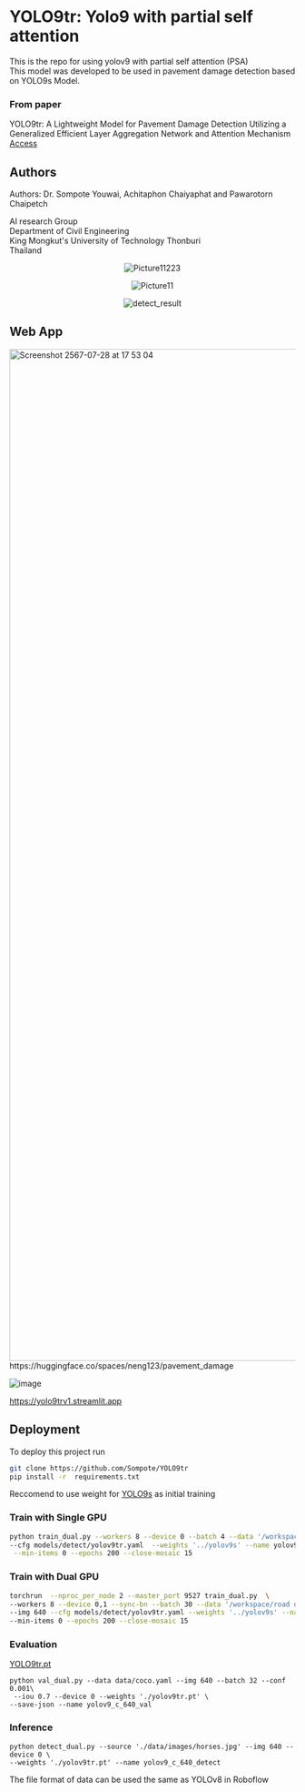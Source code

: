 # YOLO9tr: Yolo9 with partial self attention
This is the repo for using yolov9 with partial self attention (PSA) \
This model was developed to be used in pavement damage detection based on YOLO9s Model. 
### From paper
YOLO9tr: A Lightweight Model for Pavement Damage Detection Utilizing a Generalized Efficient Layer Aggregation Network and Attention Mechanism [Access](https://arxiv.org/abs/2406.11254)

## Authors

Authors: Dr. Sompote Youwai, Achitaphon Chaiyaphat and Pawarotorn Chaipetch

AI research Group \
Department of Civil Engineering\
King Mongkut's University of Technology Thonburi\
Thailand





<p align="center">
  <img src="https://github.com/Sompote/YOLO9tr/assets/62241733/40d64fae-23ac-46a9-a62b-5f5eb99553a0" alt="Picture11223"/>
</p>
<p align="center">
  <img src="https://github.com/Sompote/YOLO9tr/assets/62241733/851ad8f3-f92a-43af-a481-c7c83b6e6269" alt="Picture11"/>
</p>
<p align="center">
  <img src="https://github.com/Sompote/YOLO9tr/assets/62241733/902aa180-73fd-422e-985f-28a09166f52f" alt="detect_result"/>
</p>


## Web App

<img width="1778" alt="Screenshot 2567-07-28 at 17 53 04" src="https://github.com/user-attachments/assets/3939f914-c864-4e86-9069-16935b4f6038">
https://huggingface.co/spaces/neng123/pavement_damage




![image](https://github.com/user-attachments/assets/fda384e8-435a-49d3-b757-3e53ba3781df)

https://yolo9trv1.streamlit.app

## Deployment

To deploy this project run

```bash
git clone https://github.com/Sompote/YOLO9tr
pip install -r  requirements.txt
```


Reccomend to use weight for [YOLO9s](https://github.com/WongKinYiu/yolov9/releases/download/v0.1/yolov9-s.pt) as initial training


### Train with Single GPU
 ```bash
 python train_dual.py --workers 8 --device 0 --batch 4 --data '/workspace/6400 images/data.yaml' --img 640 \
 --cfg models/detect/yolov9tr.yaml  --weights '../yolov9s' --name yolov9-tr --hyp hyp.scratch-high.yaml\
  --min-items 0 --epochs 200 --close-mosaic 15

```


### Train with Dual GPU
 ```bash
 torchrun  --nproc_per_node 2 --master_port 9527 train_dual.py  \
--workers 8 --device 0,1 --sync-bn --batch 30 --data '/workspace/road damage/data.yaml'  \
--img 640 --cfg models/detect/yolov9tr.yaml --weights '../yolov9s' --name yolov9-c --hyp hyp.scratch-high.yaml \
--min-items 0 --epochs 200 --close-mosaic 15
```



### Evaluation
[YOLO9tr.pt](https://drive.google.com/file/d/1DtXXICCulTPN8DP4HbVLP3T3sk5BP5HI/view?usp=share_link)
```
python val_dual.py --data data/coco.yaml --img 640 --batch 32 --conf 0.001\
 --iou 0.7 --device 0 --weights './yolov9tr.pt' \
--save-json --name yolov9_c_640_val
```
### Inference
```
python detect_dual.py --source './data/images/horses.jpg' --img 640 --device 0 \
--weights './yolov9tr.pt' --name yolov9_c_640_detect
```
The file format of data can be used the same as YOLOv8 in Roboflow




